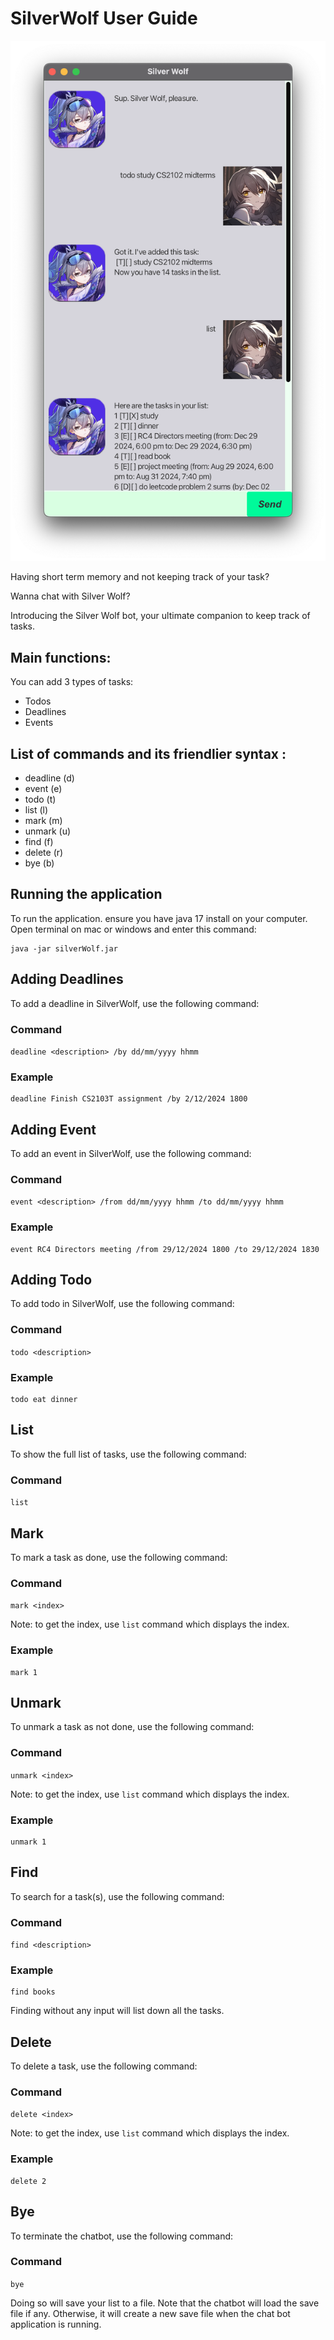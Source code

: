 # SilverWolf User Guide

![](Ui.png)

Having short term memory and not keeping track of your task?

Wanna chat with Silver Wolf?

Introducing the Silver Wolf bot, your ultimate companion to keep track of tasks.

## Main functions:

You can add 3 types of tasks:
- Todos
- Deadlines
- Events

## List of commands and its friendlier syntax :
 - deadline (d)
 - event (e)
 - todo (t)
 - list (l)
 - mark (m)
 - unmark (u)
 - find (f)
 - delete (r)
 - bye (b)

## Running the application

To run the application. ensure you have java 17 install on your computer.
Open terminal on mac or windows and enter this command:

```shell
java -jar silverWolf.jar
```

## Adding Deadlines

To add a deadline in SilverWolf, use the following command:

### Command
`deadline <description> /by dd/mm/yyyy hhmm`

### Example
```shell
deadline Finish CS2103T assignment /by 2/12/2024 1800
```
## Adding Event

To add an event in SilverWolf, use the following command:

### Command
`event <description> /from dd/mm/yyyy hhmm /to dd/mm/yyyy hhmm`

### Example
```shell
event RC4 Directors meeting /from 29/12/2024 1800 /to 29/12/2024 1830
```

## Adding Todo

To add todo in SilverWolf, use the following command:

### Command
`todo <description>`

### Example
```shell
todo eat dinner
```
## List

To show the full list of tasks, use the following command:

### Command
`list`

## Mark

To mark a task as done, use the following command:

### Command
`mark <index>`

Note: to get the index, use `list` command which displays the index.

### Example
```shell
mark 1
```

## Unmark

To unmark a task as not done, use the following command:

### Command
`unmark <index>`

Note: to get the index, use `list` command which displays the index.

### Example
```shell
unmark 1
```

## Find

To search for a task(s), use the following command:

### Command
`find <description>`

### Example
```shell
find books
```

Finding without any input will list down all the tasks.

## Delete

To delete a task, use the following command:

### Command
`delete <index>`

Note: to get the index, use `list` command which displays the index.

### Example
```shell
delete 2
```

## Bye

To terminate the chatbot, use the following command:

### Command
`bye`

Doing so will save your list to a file. Note that the chatbot will load the save file if any. 
Otherwise, it will create a new save file when the chat bot application is running.











